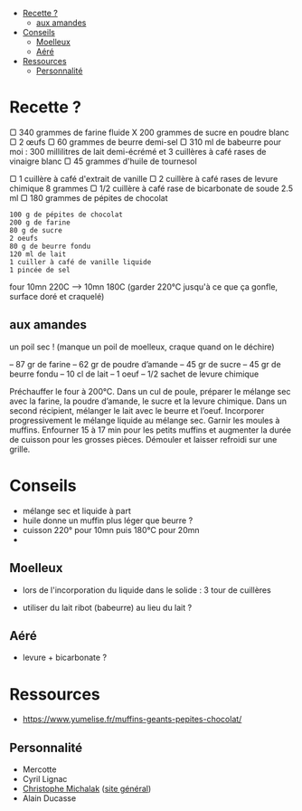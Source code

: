 - [Recette ?](#recette-)
    - [aux amandes](#aux-amandes)
- [Conseils](#conseils)
    - [Moelleux](#moelleux)
    - [Aéré](#aéré)
- [Ressources](#ressources)
    - [Personnalité](#personnalité)

# Recette ?

▢ 340 grammes de farine fluide
X 200 grammes de sucre en poudre blanc
▢ 2 œufs
▢ 60 grammes de beurre demi-sel
▢ 310 ml de babeurre pour moi : 300 millilitres de lait demi-écrémé et 3 cuillères à café rases de vinaigre blanc
▢ 45 grammes d'huile de tournesol

▢ 1 cuillère à café d'extrait de vanille
▢ 2 cuillère à café rases de levure chimique 8 grammes
▢ 1/2 cuillère à café rase de bicarbonate de soude 2.5 ml
▢ 180 grammes de pépites de chocolat


    100 g de pépites de chocolat
    200 g de farine
    80 g de sucre
    2 oeufs
    80 g de beurre fondu
    120 ml de lait
    1 cuiller à café de vanille liquide
    1 pincée de sel

four 10mn 220C --> 10mn 180C
(garder 220°C jusqu'à ce que ça gonfle, surface doré et craquelé)
 
## aux amandes

un poil sec ! (manque un poil de moelleux, craque quand on le déchire)

– 87 gr de farine
– 62 gr de poudre d’amande
– 45 gr de sucre
– 45 gr de beurre fondu
– 10 cl de lait
– 1 oeuf
– 1/2 sachet de levure chimique

 
Préchauffer le four à 200°C.
Dans un cul de poule, préparer le mélange sec avec la farine, la poudre d’amande, le sucre et la levure chimique.
Dans un second récipient, mélanger le lait avec le beurre et l’oeuf.
Incorporer progressivement le mélange liquide au mélange sec.
Garnir les moules à muffins.
Enfourner 15 à 17 min pour les petits muffins et augmenter la durée de cuisson pour les grosses pièces.
Démouler et laisser refroidi sur une grille.

# Conseils

- mélange sec et liquide à part
- huile donne un muffin plus léger que beurre ?
- cuisson 220° pour 10mn puis 180°C pour 20mn
- 

## Moelleux

- lors de l'incorporation du liquide dans le solide : 3 tour de cuillères

- utiliser du lait ribot (babeurre) au lieu du lait ?


## Aéré

- levure + bicarbonate ?


# Ressources

- https://www.yumelise.fr/muffins-geants-pepites-chocolat/

## Personnalité

- Mercotte
- Cyril Lignac
- [Christophe Michalak](https://www.christophemichalak.com/recettes) ([site général](https://www.academiedugout.fr/chefs/michalak_20))
- Alain Ducasse



